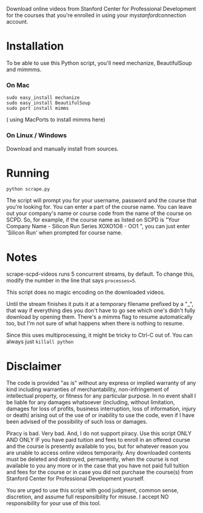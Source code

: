 Download online videos from Stanford Center for Professional Development for the courses that you're enrolled in using your my*stanford*connection account.

Installation
============

To be able to use this Python script, you'll need mechanize, BeautifulSoup and mimmms.

### On Mac

    sudo easy_install mechanize
    sudo easy_install BeautifulSoup
    sudo port install mimms

( using MacPorts to install mimms here)

### On Linux / Windows

Download and manually install from sources.


Running
=======
    python scrape.py

The script will prompt you for your username, password and the course that you're looking for. You can enter a part of the course name. You can leave out your company's name or course code from the name of the course on SCPD. So, for example, if the course name as listed on SCPD is "Your Company Name - Silicon Run Series XOXO1O8 - OO1 ", you can just enter 'Silicon Run' when prompted for course name.

Notes
=====
scrape-scpd-videos runs 5 concurrent streams, by default. To change this, modify the number in the line that says `processes=5`.

This script does no magic encoding on the downloaded videos.

Until the stream finishes it puts it at a temporary filename prefixed by a "_", that way if everything dies you don't have to go see which one's didn't fully download by opening them.  There's a mimms flag to resume automatically too, but I'm not sure of what happens when there is nothing to resume.

Since this uses multiprocessing, it might be tricky to Ctrl-C out of. You can always just `killall python`

Disclaimer
==========

The code is provided "as is" without any express or implied warranty of any kind including warranties of merchantability, non-infringement of intellectual property, or fitness for any particular purpose. In no event shall I be liable for any damages whatsoever (including, without limitation, damages for loss of profits, business interruption, loss of information, injury or death) arising out of the use of or inability to use the code, even if I have been advised of the possibility of such loss or damages.

Piracy is bad. Very bad. And, I do not support piracy. Use this script ONLY AND ONLY IF you have paid tuition and fees to enroll in an offered course and the course is presently available to you, but for whatever reason you are unable to access online videos temporarily. Any downloaded contents must be deleted and destroyed, permanently, when the course is not available to you any more or in the case that you have not paid full tuition and fees for the course or in case you did not purchase the course(s) from Stanford Center for Professional Development yourself.

You are urged to use this script with good judgment, common sense, discretion, and assume full responsibility for misuse. I accept NO responsibility for your use of this tool.